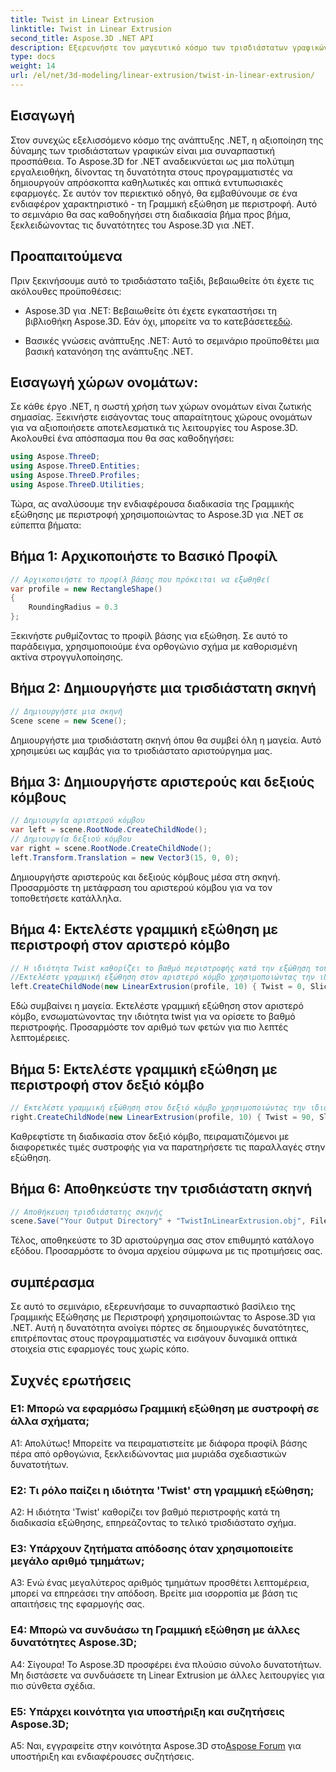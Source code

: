 ```yaml
---
title: Twist in Linear Extrusion
linktitle: Twist in Linear Extrusion
second_title: Aspose.3D .NET API
description: Εξερευνήστε τον μαγευτικό κόσμο των τρισδιάστατων γραφικών με το Aspose.3D για .NET. Μάθετε βήμα προς βήμα τη Γραμμική εξώθηση με περιστροφή.
type: docs
weight: 14
url: /el/net/3d-modeling/linear-extrusion/twist-in-linear-extrusion/
---
```

## Εισαγωγή

Στον συνεχώς εξελισσόμενο κόσμο της ανάπτυξης .NET, η αξιοποίηση της δύναμης των τρισδιάστατων γραφικών είναι μια συναρπαστική προσπάθεια. Το Aspose.3D for .NET αναδεικνύεται ως μια πολύτιμη εργαλειοθήκη, δίνοντας τη δυνατότητα στους προγραμματιστές να δημιουργούν απρόσκοπτα καθηλωτικές και οπτικά εντυπωσιακές εφαρμογές. Σε αυτόν τον περιεκτικό οδηγό, θα εμβαθύνουμε σε ένα ενδιαφέρον χαρακτηριστικό - τη Γραμμική εξώθηση με περιστροφή. Αυτό το σεμινάριο θα σας καθοδηγήσει στη διαδικασία βήμα προς βήμα, ξεκλειδώνοντας τις δυνατότητες του Aspose.3D για .NET.

## Προαπαιτούμενα

Πριν ξεκινήσουμε αυτό το τρισδιάστατο ταξίδι, βεβαιωθείτε ότι έχετε τις ακόλουθες προϋποθέσεις:

-  Aspose.3D για .NET: Βεβαιωθείτε ότι έχετε εγκαταστήσει τη βιβλιοθήκη Aspose.3D. Εάν όχι, μπορείτε να το κατεβάσετε[εδώ](https://releases.aspose.com/3d/net/).

- Βασικές γνώσεις ανάπτυξης .NET: Αυτό το σεμινάριο προϋποθέτει μια βασική κατανόηση της ανάπτυξης .NET.

## Εισαγωγή χώρων ονομάτων:

Σε κάθε έργο .NET, η σωστή χρήση των χώρων ονομάτων είναι ζωτικής σημασίας. Ξεκινήστε εισάγοντας τους απαραίτητους χώρους ονομάτων για να αξιοποιήσετε αποτελεσματικά τις λειτουργίες του Aspose.3D. Ακολουθεί ένα απόσπασμα που θα σας καθοδηγήσει:

```csharp
using Aspose.ThreeD;
using Aspose.ThreeD.Entities;
using Aspose.ThreeD.Profiles;
using Aspose.ThreeD.Utilities;
```

Τώρα, ας αναλύσουμε την ενδιαφέρουσα διαδικασία της Γραμμικής εξώθησης με περιστροφή χρησιμοποιώντας το Aspose.3D για .NET σε εύπεπτα βήματα:

## Βήμα 1: Αρχικοποιήστε το Βασικό Προφίλ

```csharp
// Αρχικοποιήστε το προφίλ βάσης που πρόκειται να εξωθηθεί
var profile = new RectangleShape()
{
    RoundingRadius = 0.3
};
```

Ξεκινήστε ρυθμίζοντας το προφίλ βάσης για εξώθηση. Σε αυτό το παράδειγμα, χρησιμοποιούμε ένα ορθογώνιο σχήμα με καθορισμένη ακτίνα στρογγυλοποίησης.

## Βήμα 2: Δημιουργήστε μια τρισδιάστατη σκηνή

```csharp
// Δημιουργήστε μια σκηνή
Scene scene = new Scene();
```

Δημιουργήστε μια τρισδιάστατη σκηνή όπου θα συμβεί όλη η μαγεία. Αυτό χρησιμεύει ως καμβάς για το τρισδιάστατο αριστούργημα μας.

## Βήμα 3: Δημιουργήστε αριστερούς και δεξιούς κόμβους

```csharp
// Δημιουργία αριστερού κόμβου
var left = scene.RootNode.CreateChildNode();
// Δημιουργία δεξιού κόμβου
var right = scene.RootNode.CreateChildNode();
left.Transform.Translation = new Vector3(15, 0, 0);
```

Δημιουργήστε αριστερούς και δεξιούς κόμβους μέσα στη σκηνή. Προσαρμόστε τη μετάφραση του αριστερού κόμβου για να τον τοποθετήσετε κατάλληλα.

## Βήμα 4: Εκτελέστε γραμμική εξώθηση με περιστροφή στον αριστερό κόμβο

```csharp
// Η ιδιότητα Twist καθορίζει το βαθμό περιστροφής κατά την εξώθηση του προφίλ
//Εκτελέστε γραμμική εξώθηση στον αριστερό κόμβο χρησιμοποιώντας την ιδιότητα twist and slices
left.CreateChildNode(new LinearExtrusion(profile, 10) { Twist = 0, Slices = 100 });
```

Εδώ συμβαίνει η μαγεία. Εκτελέστε γραμμική εξώθηση στον αριστερό κόμβο, ενσωματώνοντας την ιδιότητα twist για να ορίσετε το βαθμό περιστροφής. Προσαρμόστε τον αριθμό των φετών για πιο λεπτές λεπτομέρειες.

## Βήμα 5: Εκτελέστε γραμμική εξώθηση με περιστροφή στον δεξιό κόμβο

```csharp
// Εκτελέστε γραμμική εξώθηση στον δεξιό κόμβο χρησιμοποιώντας την ιδιότητα twist and slices
right.CreateChildNode(new LinearExtrusion(profile, 10) { Twist = 90, Slices = 100 });
```

Καθρεφτίστε τη διαδικασία στον δεξιό κόμβο, πειραματιζόμενοι με διαφορετικές τιμές συστροφής για να παρατηρήσετε τις παραλλαγές στην εξώθηση.

## Βήμα 6: Αποθηκεύστε την τρισδιάστατη σκηνή

```csharp
// Αποθήκευση τρισδιάστατης σκηνής
scene.Save("Your Output Directory" + "TwistInLinearExtrusion.obj", FileFormat.WavefrontOBJ);
```

Τέλος, αποθηκεύστε το 3D αριστούργημα σας στον επιθυμητό κατάλογο εξόδου. Προσαρμόστε το όνομα αρχείου σύμφωνα με τις προτιμήσεις σας.

## συμπέρασμα

Σε αυτό το σεμινάριο, εξερευνήσαμε το συναρπαστικό βασίλειο της Γραμμικής Εξώθησης με Περιστροφή χρησιμοποιώντας το Aspose.3D για .NET. Αυτή η δυνατότητα ανοίγει πόρτες σε δημιουργικές δυνατότητες, επιτρέποντας στους προγραμματιστές να εισάγουν δυναμικά οπτικά στοιχεία στις εφαρμογές τους χωρίς κόπο.

## Συχνές ερωτήσεις

### Ε1: Μπορώ να εφαρμόσω Γραμμική εξώθηση με συστροφή σε άλλα σχήματα;

Α1: Απολύτως! Μπορείτε να πειραματιστείτε με διάφορα προφίλ βάσης πέρα από ορθογώνια, ξεκλειδώνοντας μια μυριάδα σχεδιαστικών δυνατοτήτων.

### Ε2: Τι ρόλο παίζει η ιδιότητα 'Twist' στη γραμμική εξώθηση;

A2: Η ιδιότητα 'Twist' καθορίζει τον βαθμό περιστροφής κατά τη διαδικασία εξώθησης, επηρεάζοντας το τελικό τρισδιάστατο σχήμα.

### Ε3: Υπάρχουν ζητήματα απόδοσης όταν χρησιμοποιείτε μεγάλο αριθμό τμημάτων;

A3: Ενώ ένας μεγαλύτερος αριθμός τμημάτων προσθέτει λεπτομέρεια, μπορεί να επηρεάσει την απόδοση. Βρείτε μια ισορροπία με βάση τις απαιτήσεις της εφαρμογής σας.

### Ε4: Μπορώ να συνδυάσω τη Γραμμική εξώθηση με άλλες δυνατότητες Aspose.3D;

Α4: Σίγουρα! Το Aspose.3D προσφέρει ένα πλούσιο σύνολο δυνατοτήτων. Μη διστάσετε να συνδυάσετε τη Linear Extrusion με άλλες λειτουργίες για πιο σύνθετα σχέδια.

### Ε5: Υπάρχει κοινότητα για υποστήριξη και συζητήσεις Aspose.3D;

 A5: Ναι, εγγραφείτε στην κοινότητα Aspose.3D στο[Aspose Forum](https://forum.aspose.com/c/3d/18) για υποστήριξη και ενδιαφέρουσες συζητήσεις.